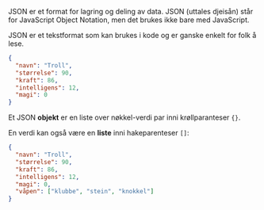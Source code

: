 JSON er et format for lagring og deling av data. JSON (uttales djeisån) står for JavaScript Object Notation, men det brukes ikke bare med JavaScript.

JSON er et tekstformat som kan brukes i kode og er ganske enkelt for folk å lese.

```json
{
  "navn": "Troll",
  "størrelse": 90,
  "kraft": 86,
  "intelligens": 12,
  "magi": 0
}
```

Et JSON **objekt** er en liste over nøkkel-verdi par inni krøllparanteser `{}`.

En verdi kan også være en **liste** inni hakeparenteser `[]`:

```json
{
  "navn": "Troll",
  "størrelse": 90,
  "kraft": 86,
  "intelligens": 12,
  "magi": 0,
  "våpen": ["klubbe", "stein", "knokkel"]
}
```
